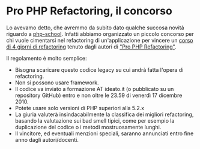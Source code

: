 # Pro PHP Refactoring, il concorso

Lo avevamo detto, che avremmo da subito dato qualche succosa novità riguardo a [php-school](http://www.php-school.it "php-school"). 
Infatti abbiamo organizzato un piccolo concorso per chi vuole cimentarsi nel refactoring di un'applicazione per vincere un [corso di 4 giorni di refactoring](http://www.php-school.it/corso/php-refactoring "PHP Refactoring") 
tenuto dagli autori di ["Pro PHP Refactoring"](http://apress.com/book/view/9781430227274 "Pro PHP Refactoring").

Il regolamento è molto semplice:

* Bisogna scaricare questo codice legacy su cui andrà fatta l'opera di refactoring.
* Non si possono usare framework.
* Il codice va inviato a formazione AT ideato.it (o pubblicato su un repository GitHub) entro e non oltre le 23.59 di venerdì 17 dicembre 2010.
* Potete usare solo versioni di PHP superiori alla 5.2.x
* La giuria valuterà insindacabilmente la classifica dei migliori refactoring, basando la valutazione sui bad smell tipici, come per esempio la duplicazione del codice o i metodi mostruosamente lunghi.
* Il vincitore, ed eventuali menzioni speciali, saranno annunciati entro fine anno dagli autori/docenti.
